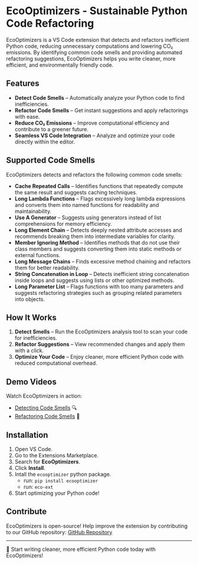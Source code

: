 # EcoOptimizers - Sustainable Python Code Refactoring

EcoOptimizers is a VS Code extension that detects and refactors inefficient Python code, reducing unnecessary computations and lowering CO₂ emissions. By identifying common code smells and providing automated refactoring suggestions, EcoOptimizers helps you write cleaner, more efficient, and environmentally friendly code.

## Features

- **Detect Code Smells** – Automatically analyze your Python code to find inefficiencies.
- **Refactor Code Smells** – Get instant suggestions and apply refactorings with ease.
- **Reduce CO₂ Emissions** – Improve computational efficiency and contribute to a greener future.
- **Seamless VS Code Integration** – Analyze and optimize your code directly within the editor.

## Supported Code Smells

EcoOptimizers detects and refactors the following common code smells:

- **Cache Repeated Calls** – Identifies functions that repeatedly compute the same result and suggests caching techniques.
- **Long Lambda Functions** – Flags excessively long lambda expressions and converts them into named functions for readability and maintainability.
- **Use A Generator** – Suggests using generators instead of list comprehensions for memory efficiency.
- **Long Element Chain** – Detects deeply nested attribute accesses and recommends breaking them into intermediate variables for clarity.
- **Member Ignoring Method** – Identifies methods that do not use their class members and suggests converting them into static methods or external functions.
- **Long Message Chains** – Finds excessive method chaining and refactors them for better readability.
- **String Concatenation in Loop** – Detects inefficient string concatenation inside loops and suggests using lists or other optimized methods.
- **Long Parameter List** – Flags functions with too many parameters and suggests refactoring strategies such as grouping related parameters into objects.

## How It Works

1. **Detect Smells** – Run the EcoOptimizers analysis tool to scan your code for inefficiencies.
2. **Refactor Suggestions** – View recommended changes and apply them with a click.
3. **Optimize Your Code** – Enjoy cleaner, more efficient Python code with reduced computational overhead.

## Demo Videos

Watch EcoOptimizers in action:

- [Detecting Code Smells](https://drive.google.com/file/d/1Uyz0fpqjWVZVe_WXuJLB0bTtzOvjhefu/view?usp=sharing) 🔍
- [Refactoring Code Smells](https://drive.google.com/file/d/1LQFdnKhuZ7nQGFEXZl3HQtF3TFgMJr6F/view?usp=sharing) 🔧

## Installation

1. Open VS Code.
2. Go to the Extensions Marketplace.
3. Search for **EcoOptimizers**.
4. Click **Install**.
5. Intall the `ecooptimizer` python package.
    - run: `pip install ecooptimizer`
    - run: `eco-ext`
6. Start optimizing your Python code!

## Contribute

EcoOptimizers is open-source! Help improve the extension by contributing to our GitHub repository: [GitHub Repository](https://github.com/ssm-lab/capstone--source-code-optimizer)

---

🚀 Start writing cleaner, more efficient Python code today with EcoOptimizers!